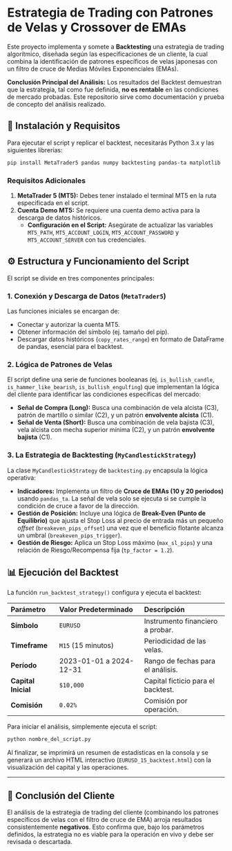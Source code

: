 # Estrategia de Trading con Patrones de Velas y Crossover de EMAs

Este proyecto implementa y somete a **Backtesting** una estrategia de trading algorítmico, diseñada según las especificaciones de un cliente, la cual combina la identificación de patrones específicos de velas japonesas con un filtro de cruce de Medias Móviles Exponenciales (EMAs).

**Conclusión Principal del Análisis:** Los resultados del Backtest demuestran que la estrategia, tal como fue definida, **no es rentable** en las condiciones de mercado probadas. Este repositorio sirve como documentación y prueba de concepto del análisis realizado.

## 🚀 Instalación y Requisitos

Para ejecutar el script y replicar el backtest, necesitarás Python 3.x y las siguientes librerías:

```bash
pip install MetaTrader5 pandas numpy backtesting pandas-ta matplotlib
```

### Requisitos Adicionales

1.  **MetaTrader 5 (MT5):** Debes tener instalado el terminal MT5 en la ruta especificada en el script.
2.  **Cuenta Demo MT5:** Se requiere una cuenta demo activa para la descarga de datos históricos.
      * **Configuración en el Script:** Asegúrate de actualizar las variables `MT5_PATH`, `MT5_ACCOUNT_LOGIN`, `MT5_ACCOUNT_PASSWORD` y `MT5_ACCOUNT_SERVER` con tus credenciales.

## ⚙️ Estructura y Funcionamiento del Script

El script se divide en tres componentes principales:

### 1\. Conexión y Descarga de Datos (`MetaTrader5`)

Las funciones iniciales se encargan de:

  * Conectar y autorizar la cuenta MT5.
  * Obtener información del símbolo (ej. tamaño del pip).
  * Descargar datos históricos (`copy_rates_range`) en formato de DataFrame de pandas, esencial para el backtest.

### 2\. Lógica de Patrones de Velas

El script define una serie de funciones booleanas (ej. `is_bullish_candle`, `is_hammer_like_bearish`, `is_bullish_engulfing`) que implementan la lógica del cliente para identificar las condiciones específicas del mercado:

  * **Señal de Compra (Long):** Busca una combinación de vela alcista (C3), patrón de martillo o similar (C2), y un patrón **envolvente alcista** (C1).
  * **Señal de Venta (Short):** Busca una combinación de vela bajista (C3), vela alcista con mecha superior mínima (C2), y un patrón **envolvente bajista** (C1).

### 3\. La Estrategia de Backtesting (`MyCandlestickStrategy`)

La clase `MyCandlestickStrategy` de `backtesting.py` encapsula la lógica operativa:

  * **Indicadores:** Implementa un filtro de **Cruce de EMAs (10 y 20 periodos)** usando `pandas_ta`. La señal de vela solo se ejecuta si se cumple la condición de cruce a favor de la dirección.
  * **Gestión de Posición:** Incluye una lógica de **Break-Even (Punto de Equilibrio)** que ajusta el Stop Loss al precio de entrada más un pequeño *offset* (`breakeven_pips_offset`) una vez que el beneficio flotante alcanza un umbral (`breakeven_pips_trigger`).
  * **Gestión de Riesgo:** Aplica un Stop Loss máximo (`max_sl_pips`) y una relación de Riesgo/Recompensa fija (`tp_factor = 1.2`).

## 📊 Ejecución del Backtest

La función `run_backtest_strategy()` configura y ejecuta el backtest:

| Parámetro | Valor Predeterminado | Descripción |
| :--- | :--- | :--- |
| **Símbolo** | `EURUSD` | Instrumento financiero a probar. |
| **Timeframe** | `M15` (15 minutos) | Periodicidad de las velas. |
| **Período** | 2023-01-01 a 2024-12-31 | Rango de fechas para el análisis. |
| **Capital Inicial** | `$10,000` | Capital ficticio para el backtest. |
| **Comisión** | `0.02%` | Comisión por operación. |

Para iniciar el análisis, simplemente ejecuta el script:

```bash
python nombre_del_script.py
```

Al finalizar, se imprimirá un resumen de estadísticas en la consola y se generará un archivo HTML interactivo (`EURUSD_15_backtest.html`) con la visualización del capital y las operaciones.

-----

## 🛑 Conclusión del Cliente

El análisis de la estrategia de trading del cliente (combinando los patrones específicos de velas con el filtro de cruce de EMA) arroja resultados consistentemente **negativos**. Esto confirma que, bajo los parámetros definidos, la estrategia no es viable para la operación en vivo y debe ser revisada o descartada.

